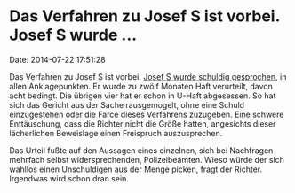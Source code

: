 Das Verfahren zu Josef S ist vorbei. Josef S wurde \...
=======================================================

Date: 2014-07-22 17:51:28

Das Verfahren zu Josef S ist vorbei. [Josef S wurde schuldig
gesprochen](https://derstandard.at/Jetzt/Livebericht/2000003366694/Live-aus-dem-Landesgericht-Josef-SStaatsanwalt-reduziert-Anklage-auf-versuchte-schwere-Koerperverletzung),
in allen Anklagepunkten. Er wurde zu zwölf Monaten Haft verurteilt,
davon acht bedingt. Die übrigen vier hat er schon in U-Haft abgesessen.
So hat sich das Gericht aus der Sache rausgemogelt, ohne eine Schuld
einzugestehen oder die Farce dieses Verfahrens zuzugeben. Eine schwere
Enttäuschung, dass die Richter nicht die Größe hatten, angesichts dieser
lächerlichen Beweislage einen Freispruch auszusprechen.

Das Urteil fußte auf den Aussagen eines einzelnen, sich bei Nachfragen
mehrfach selbst widersprechenden, Polizeibeamten. Wieso würde der sich
wahllos einen Unschuldigen aus der Menge picken, fragt der Richter.
Irgendwas wird schon dran sein.
